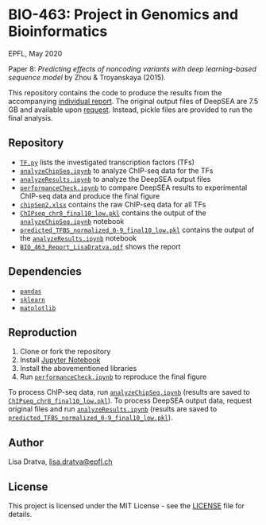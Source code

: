 # BIO-463: Project in Genomics and Bioinformatics

EPFL, May 2020

Paper 8: *Predicting effects of noncoding variants with deep learning-based sequence model* by Zhou & Troyanskaya (2015).

This repository contains the code to produce the results from the accompanying [individual report](BIO_463_Report_LisaDratva.pdf). The original output files of DeepSEA are 7.5 GB and available upon [request](mailto:lisa.dratva@epfl.ch). Instead, pickle files are provided to run the final analysis.

## Repository
* [`TF.py`](TF.py) lists the investigated transcription factors (TFs)
* [`analyzeChipSeq.ipynb`](analyzeChipSeq.ipynb) to analyze ChIP-seq data for the TFs
* [`analyzeResults.ipynb`](analyzeResults.ipynb) to analyze the DeepSEA output files
* [`performanceCheck.ipynb`](performanceCheck.ipynb) to compare DeepSEA results to experimental ChIP-seq data and produce the final figure
* [`chipSeq2.xlsx`](chipSeq2.xlsx) contains the raw ChIP-seq data for all TFs
* [`ChIPseq_chr8_final10_low.pkl`](ChIPseq_chr8_final10_low.pkl) contains the output of the [`analyzeChipSeq.ipynb`](analyzeChipSeq.ipynb) notebook
* [`predicted_TFBS_normalized_0-9_final10_low.pkl`](predicted_TFBS_normalized_0-9_final10_low.pkl) contains the output of the [`analyzeResults.ipynb`](analyzeResults.ipynb) notebook
* [`BIO_463_Report_LisaDratva.pdf`](BIO_463_Report_LisaDratva.pdf) shows the report

## Dependencies
* [`pandas`](https://pandas.pydata.org/)
* [`sklearn`](https://scikit-learn.org/stable/)
* [`matplotlib`](https://matplotlib.org/)

## Reproduction
1. Clone or fork the repository
2. Install [Jupyter Notebook](https://jupyter.readthedocs.io/en/latest/install.html)
3. Install the abovementioned libraries
4. Run [`performanceCheck.ipynb`](performanceCheck.ipynb) to reproduce the final figure

To process ChIP-seq data, run [`analyzeChipSeq.ipynb`](analyzeChipSeq.ipynb) (results are saved to [`ChIPseq_chr8_final10_low.pkl`](ChIPseq_chr8_final10_low.pkl)). To process DeepSEA output data, request original files and run [`analyzeResults.ipynb`](analyzeResults.ipynb) (results are saved to [`predicted_TFBS_normalized_0-9_final10_low.pkl`](predicted_TFBS_normalized_0-9_final10_low.pkl)).
## Author
Lisa Dratva, [lisa.dratva@epfl.ch](mailto:lisa.dratva@epfl.ch)

## License
This project is licensed under the MIT License - see the [LICENSE](LICENSE) file for details.